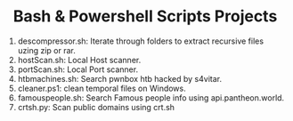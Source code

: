 <h1 align="center">Bash & Powershell Scripts Projects</h1>


1. descompressor.sh: Iterate through folders to extract recursive files uzing zip or rar.
2. hostScan.sh: Local Host scanner.
4. portScan.sh: Local Port scanner.
5. htbmachines.sh: Search pwnbox htb hacked by s4vitar.
6. cleaner.ps1: clean temporal files on Windows.
7. famouspeople.sh: Search Famous people info using api.pantheon.world.
8. crtsh.py: Scan public domains using crt.sh

